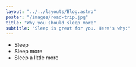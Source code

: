 ```yaml
---
layout: "../../layouts/Blog.astro"
poster: "/images/road-trip.jpg"
title: "Why you should sleep more"
subtitle: "Sleep is great for you. Here's why:"
---
```


- Sleep
- Sleep more
- Sleep a little more

